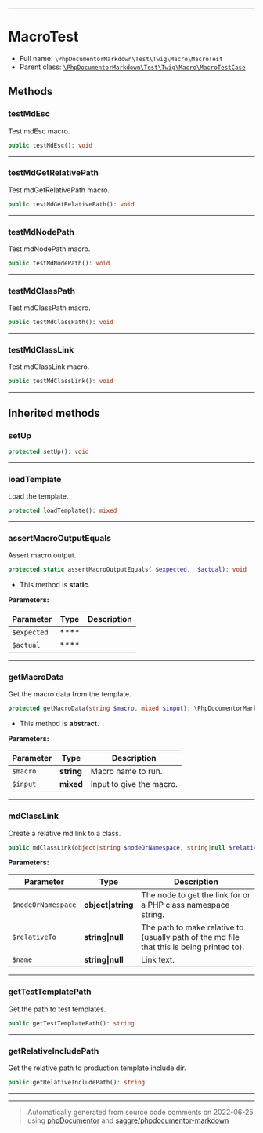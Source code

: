 ***

# MacroTest





* Full name: `\PhpDocumentorMarkdown\Test\Twig\Macro\MacroTest`
* Parent class: [`\PhpDocumentorMarkdown\Test\Twig\Macro\MacroTestCase`](./MacroTestCase.md)




## Methods


### testMdEsc

Test mdEsc macro.

```php
public testMdEsc(): void
```











***

### testMdGetRelativePath

Test mdGetRelativePath macro.

```php
public testMdGetRelativePath(): void
```











***

### testMdNodePath

Test mdNodePath macro.

```php
public testMdNodePath(): void
```











***

### testMdClassPath

Test mdClassPath macro.

```php
public testMdClassPath(): void
```











***

### testMdClassLink

Test mdClassLink macro.

```php
public testMdClassLink(): void
```











***


## Inherited methods


### setUp



```php
protected setUp(): void
```











***

### loadTemplate

Load the template.

```php
protected loadTemplate(): mixed
```











***

### assertMacroOutputEquals

Assert macro output.

```php
protected static assertMacroOutputEquals( $expected,  $actual): void
```



* This method is **static**.




**Parameters:**

| Parameter | Type | Description |
|-----------|------|-------------|
| `$expected` | **** |  |
| `$actual` | **** |  |




***

### getMacroData

Get the macro data from the template.

```php
protected getMacroData(string $macro, mixed $input): \PhpDocumentorMarkdown\Test\Twig\Macro\MacroData|null
```




* This method is **abstract**.



**Parameters:**

| Parameter | Type | Description |
|-----------|------|-------------|
| `$macro` | **string** | Macro name to run. |
| `$input` | **mixed** | Input to give the macro. |




***

### mdClassLink

Create a relative md link to a class.

```php
public mdClassLink(object|string $nodeOrNamespace, string|null $relativeTo = null, string|null $name = null): \PhpDocumentorMarkdown\Test\Twig\Macro\MacroData|null
```








**Parameters:**

| Parameter | Type | Description |
|-----------|------|-------------|
| `$nodeOrNamespace` | **object&#124;string** | The node to get the link for or a PHP class namespace string. |
| `$relativeTo` | **string&#124;null** | The path to make relative to (usually path of the md file that this is being printed to). |
| `$name` | **string&#124;null** | Link text. |




***

### getTestTemplatePath

Get the path to test templates.

```php
public getTestTemplatePath(): string
```











***

### getRelativeIncludePath

Get the relative path to production template include dir.

```php
public getRelativeIncludePath(): string
```











***


***
> Automatically generated from source code comments on 2022-06-25 using [phpDocumentor](http://www.phpdoc.org/) and [saggre/phpdocumentor-markdown](https://github.com/Saggre/phpDocumentor-markdown)
